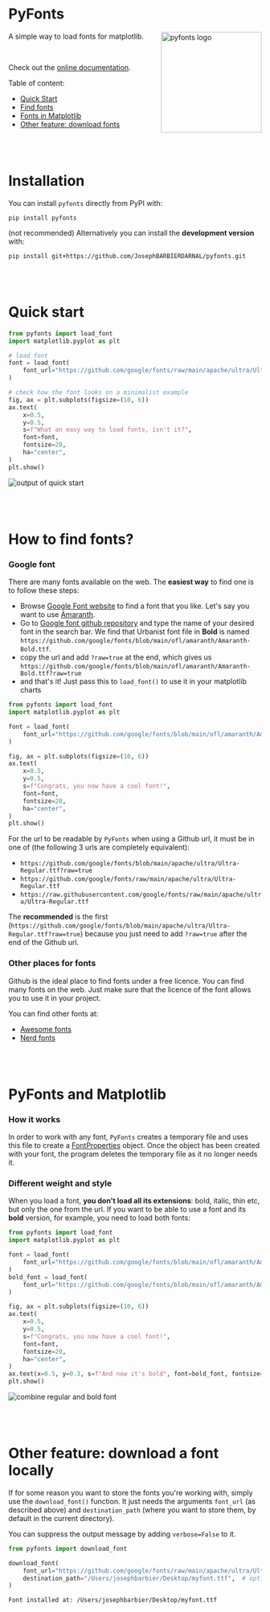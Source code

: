 # PyFonts

<img src="https://github.com/JosephBARBIERDARNAL/pyfonts/blob/main/logo.png?raw=true" alt="pyfonts logo" align="right" width="200px"/>

A simple way to load fonts for matplotlib.

<br>

Check out the [online documentation](https://pyfonts.streamlit.app/).

Table of content:

- [Quick Start](#quick-start)
- [Find fonts](#how-to-find-fonts)
- [Fonts in Matplotlib](#pyfonts-and-matplotlib)
- [Other feature: download fonts](#other-feature-download-a-font-locally)

<br><br>

# Installation

You can install `pyfonts` directly from PyPI with:

```
pip install pyfonts
```

(not recommended) Alternatively you can install the **development version** with:

```
pip install git+https://github.com/JosephBARBIERDARNAL/pyfonts.git
```

<br><br>

# Quick start

```python
from pyfonts import load_font
import matplotlib.pyplot as plt

# load font
font = load_font(
    font_url="https://github.com/google/fonts/raw/main/apache/ultra/Ultra-Regular.ttf"
)

# check how the font looks on a minimalist example
fig, ax = plt.subplots(figsize=(10, 6))
ax.text(
    x=0.5,
    y=0.5,
    s=f"What an easy way to load fonts, isn't it?",
    font=font,
    fontsize=20,
    ha="center",
)
plt.show()
```

![output of quick start](https://github.com/JosephBARBIERDARNAL/pyfonts/blob/main/img/quickstart.png?raw=true)

<br><br>

# How to find fonts?

### Google font

There are many fonts available on the web. The **easiest way** to find one is to follow these steps:

- Browse [Google Font website](https://fonts.google.com/) to find a font that you like. Let's say you want to use [Amaranth](https://fonts.google.com/specimen/Amaranth?query=amaranth).
- Go to [Google font github repository](https://github.com/google/fonts) and type the name of your desired font in the search bar. We find that Urbanist font file in **Bold** is named `https://github.com/google/fonts/blob/main/ofl/amaranth/Amaranth-Bold.ttf`.
- copy the url and add `?raw=true` at the end, which gives us `https://github.com/google/fonts/blob/main/ofl/amaranth/Amaranth-Bold.ttf?raw=true`
- and that's it! Just pass this to `load_font()` to use it in your matplotlib charts

```python
from pyfonts import load_font
import matplotlib.pyplot as plt

font = load_font(
    font_url="https://github.com/google/fonts/blob/main/ofl/amaranth/Amaranth-Bold.ttf?raw=true"
)

fig, ax = plt.subplots(figsize=(10, 6))
ax.text(
    x=0.5,
    y=0.5,
    s=f"Congrats, you now have a cool font!",
    font=font,
    fontsize=20,
    ha="center",
)
plt.show()
```

For the url to be readable by `PyFonts` when using a Github url, it must be in one of (the following 3 urls are completely equivalent):

- `https://github.com/google/fonts/blob/main/apache/ultra/Ultra-Regular.ttf?raw=true`
- `https://github.com/google/fonts/raw/main/apache/ultra/Ultra-Regular.ttf`
- `https://raw.githubusercontent.com/google/fonts/raw/main/apache/ultra/Ultra-Regular.ttf`

The **recommended** is the first (`https://github.com/google/fonts/blob/main/apache/ultra/Ultra-Regular.ttf?raw=true`) because you just need to add `?raw=true` after the end of the Github url.

### Other places for fonts

Github is the ideal place to find fonts under a free licence. You can find many fonts on the web. Just make sure that the licence of the font allows you to use it in your project.

You can find other fonts at:

- [Awesome fonts](https://github.com/brabadu/awesome-fonts)
- [Nerd fonts](https://github.com/ryanoasis/nerd-fonts)

<br><br>

# PyFonts and Matplotlib

### How it works

In order to work with any font, `PyFonts` creates a temporary file and uses this file to create a [FontProperties](https://matplotlib.org/stable/api/font_manager_api.html#matplotlib.font_manager.FontProperties) object. Once the object has been created with your font, the program deletes the temporary file as it no longer needs it.

### Different weight and style

When you load a font, **you don't load all its extensions**: bold, italic, thin etc, but only the one from the url. If you want to be able to use a font and its **bold** version, for example, you need to load both fonts:

```python
from pyfonts import load_font
import matplotlib.pyplot as plt

font = load_font(
    font_url="https://github.com/google/fonts/blob/main/ofl/amaranth/Amaranth-Regular.ttf?raw=true"
)
bold_font = load_font(
    font_url="https://github.com/google/fonts/blob/main/ofl/amaranth/Amaranth-Bold.ttf?raw=true"
)

fig, ax = plt.subplots(figsize=(10, 6))
ax.text(
    x=0.5,
    y=0.5,
    s=f"Congrats, you now have a cool font!",
    font=font,
    fontsize=20,
    ha="center",
)
ax.text(x=0.5, y=0.3, s=f"And now it's bold", font=bold_font, fontsize=20, ha="center")
plt.show()
```

![combine regular and bold font](https://github.com/JosephBARBIERDARNAL/pyfonts/blob/main/img/change_weight.png?raw=true)

<br><br>

# Other feature: download a font locally

If for some reason you want to store the fonts you're working with, simply use the `download_font()` function. It just needs the arguments `font_url` (as described above) and `destination_path` (where you want to store them, by default in the current directory).

You can suppress the output message by adding `verbose=False` to it.

```python
from pyfonts import download_font

download_font(
    font_url="https://github.com/google/fonts/raw/main/apache/ultra/Ultra-Regular.ttf",
    destination_path="/Users/josephbarbier/Desktop/myfont.ttf",  # optional
)
```

`Font installed at: /Users/josephbarbier/Desktop/myfont.ttf`

<br><br>
